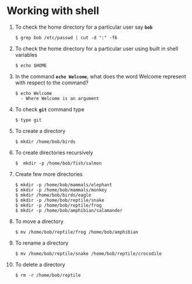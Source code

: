 # Working with shell


1. To check the home directory for a particular user say **`bob`**
   ```
   $ grep bob /etc/passwd | cut -d ":" -f6
   ```
1. To check the home directory for a particular user using built in shell variables
   ```
   $ echo $HOME
   ```
1. In the command **`echo Welcome`**, what does the word Welcome represent with respect to the command?
   ```
   $ echo Welcome 
     - Where Welcome is an argument
   ```
   
1. To check **`git`** command type
   ```
   $ type git
   ```
1. To create a directory
   ```
   $ mkdir /home/bob/birds
   ```
1. To create directories recursively
   ```
   $  mkdir -p /home/bob/fish/salmon
   ```
1. Create few more directories
   ```
   $ mkdir -p /home/bob/mammals/elephant
   $ mkdir -p /home/bob/mammals/monkey
   $ mkdir /home/bob/birds/eagle
   $ mkdir -p /home/bob/reptile/snake
   $ mkdir -p /home/bob/reptile/frog
   $ mkdir -p /home/bob/amphibian/salamander
   ```
1. To move a directory
   ```
   $ mv /home/bob/reptile/frog /home/bob/amphibian
   ```
1. To rename a directory
   ```
   $ mv /home/bob/reptile/snake /home/bob/reptile/crocodile
   ```
1. To delete a directory
   ```
   $ rm -r /home/bob/reptile
   ```

